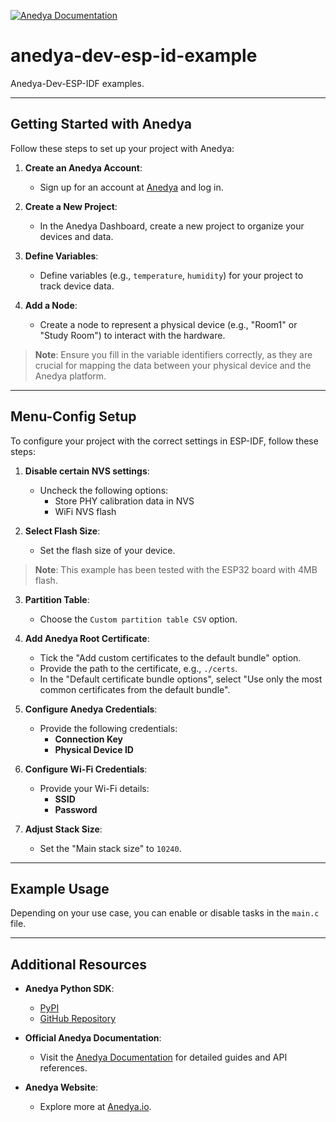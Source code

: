 [![Anedya Documentation](https://img.shields.io/badge/Anedya-Documentation-blue?style=for-the-badge)](https://docs.anedya.io?utm_source=github&utm_medium=link&utm_campaign=github-examples&utm_content=esp32-idf)

# anedya-dev-esp-id-example


Anedya-Dev-ESP-IDF examples.

--- 

## Getting Started with Anedya

Follow these steps to set up your project with Anedya:

1. **Create an Anedya Account**:
   - Sign up for an account at [Anedya](https://anedya.io) and log in.

2. **Create a New Project**:
   - In the Anedya Dashboard, create a new project to organize your devices and data.

3. **Define Variables**:
   - Define variables (e.g., `temperature`, `humidity`) for your project to track device data.

4. **Add a Node**:
   - Create a node to represent a physical device (e.g., "Room1" or "Study Room") to interact with the hardware.

> **Note**: Ensure you fill in the variable identifiers correctly, as they are crucial for mapping the data between your physical device and the Anedya platform.

---

## Menu-Config Setup

To configure your project with the correct settings in ESP-IDF, follow these steps:

1. **Disable certain NVS settings**:
   - Uncheck the following options:
     - Store PHY calibration data in NVS
     - WiFi NVS flash

2. **Select Flash Size**:
   - Set the flash size of your device.

> **Note**: This example has been tested with the ESP32 board with 4MB flash.

3. **Partition Table**:
   - Choose the `Custom partition table CSV` option.

4. **Add Anedya Root Certificate**:
   - Tick the "Add custom certificates to the default bundle" option.
   - Provide the path to the certificate, e.g., `./certs`.
   - In the "Default certificate bundle options", select "Use only the most common certificates from the default bundle".

5. **Configure Anedya Credentials**:
   - Provide the following credentials:
     - **Connection Key**
     - **Physical Device ID**

6. **Configure Wi-Fi Credentials**:
   - Provide your Wi-Fi details:
     - **SSID**
     - **Password**

7. **Adjust Stack Size**:
   - Set the "Main stack size" to `10240`.

---

## Example Usage

Depending on your use case, you can enable or disable tasks in the `main.c` file.

---

## Additional Resources

- **Anedya Python SDK**:
   - [PyPI](https://pypi.org/project/anedya-dev-sdk/)
   - [GitHub Repository](https://github.com/anedyaio/anedya-dev-sdk-python)

- **Official Anedya Documentation**:  
   - Visit the [Anedya Documentation](https://docs.anedya.io) for detailed guides and API references.

- **Anedya Website**:
   - Explore more at [Anedya.io](https://anedya.io/?utm_source=github&utm_medium=link&utm_campaign=github-examples&utm_content=esp32_quectel).

